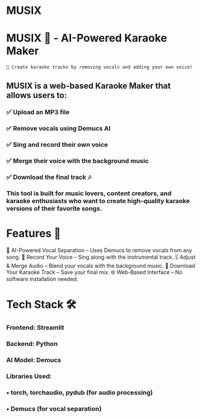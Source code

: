 # MUSIX
# MUSIX 🎵 - AI-Powered Karaoke Maker

	🎤 Create karaoke tracks by removing vocals and adding your own voice!

## MUSIX is a web-based Karaoke Maker that allows users to:
### ✅ Upload an MP3 file
### ✅ Remove vocals using Demucs AI
### ✅ Sing and record their own voice
### ✅ Merge their voice with the background music
### ✅ Download the final track 🎶

### This tool is built for music lovers, content creators, and karaoke enthusiasts who want to create high-quality karaoke versions of their favorite songs.

# Features 🚀

🎼 AI-Powered Vocal Separation – Uses Demucs to remove vocals from any song.
🎤 Record Your Voice – Sing along with the instrumental track.
🎚 Adjust & Merge Audio – Blend your vocals with the background music.
📂 Download Your Karaoke Track – Save your final mix.
🌐 Web-Based Interface – No software installation needed.

# Tech Stack 🛠
###	Frontend: Streamlit
###	Backend: Python
###	AI Model: Demucs
###	Libraries Used:
###		• torch, torchaudio, pydub (for audio processing)
###  		• Demucs (for vocal separation)
